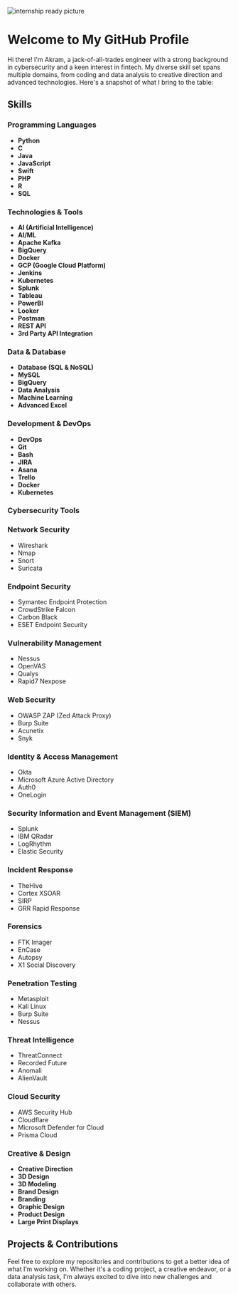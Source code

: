 
![internship ready picture](https://github.com/akramguediri/akramguediri/blob/main/internshipreadypostwithtext.png)
# Welcome to My GitHub Profile

Hi there! I'm Akram, a jack-of-all-trades engineer with a strong background in cybersecurity and a keen interest in fintech. My diverse skill set spans multiple domains, from coding and data analysis to creative direction and advanced technologies. Here's a snapshot of what I bring to the table:

## Skills

### Programming Languages
- **Python**
- **C**
- **Java**
- **JavaScript**
- **Swift**
- **PHP**
- **R**
- **SQL**

### Technologies & Tools
- **AI (Artificial Intelligence)**
- **AI/ML**
- **Apache Kafka**
- **BigQuery**
- **Docker**
- **GCP (Google Cloud Platform)**
- **Jenkins**
- **Kubernetes**
- **Splunk**
- **Tableau**
- **PowerBI**
- **Looker**
- **Postman**
- **REST API**
- **3rd Party API Integration**

### Data & Database
- **Database (SQL & NoSQL)**
- **MySQL**
- **BigQuery**
- **Data Analysis**
- **Machine Learning**
- **Advanced Excel**

### Development & DevOps
- **DevOps**
- **Git**
- **Bash**
- **JIRA**
- **Asana**
- **Trello**
- **Docker**
- **Kubernetes**

### Cybersecurity Tools

### Network Security
- Wireshark
- Nmap
- Snort
- Suricata

### Endpoint Security
- Symantec Endpoint Protection
- CrowdStrike Falcon
- Carbon Black
- ESET Endpoint Security

### Vulnerability Management
- Nessus
- OpenVAS
- Qualys
- Rapid7 Nexpose

### Web Security
- OWASP ZAP (Zed Attack Proxy)
- Burp Suite
- Acunetix
- Snyk

### Identity & Access Management
- Okta
- Microsoft Azure Active Directory
- Auth0
- OneLogin

### Security Information and Event Management (SIEM)
- Splunk
- IBM QRadar
- LogRhythm
- Elastic Security

### Incident Response
- TheHive
- Cortex XSOAR
- SIRP
- GRR Rapid Response

### Forensics
- FTK Imager
- EnCase
- Autopsy
- X1 Social Discovery

### Penetration Testing
- Metasploit
- Kali Linux
- Burp Suite
- Nessus

### Threat Intelligence
- ThreatConnect
- Recorded Future
- Anomali
- AlienVault

### Cloud Security
- AWS Security Hub
- Cloudflare
- Microsoft Defender for Cloud
- Prisma Cloud


### Creative & Design
- **Creative Direction**
- **3D Design**
- **3D Modeling**
- **Brand Design**
- **Branding**
- **Graphic Design**
- **Product Design**
- **Large Print Displays**

## Projects & Contributions

Feel free to explore my repositories and contributions to get a better idea of what I’m working on. Whether it's a coding project, a creative endeavor, or a data analysis task, I'm always excited to dive into new challenges and collaborate with others.


